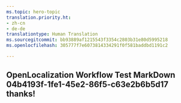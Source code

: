 ```yaml
---
ms.topic: hero-topic
translation.priority.ht:
- zh-cn
- de-de
translationtype: Human Translation
ms.sourcegitcommit: bb93889af1215543f3354c2803b31e80d5995218
ms.openlocfilehash: 305777f7e6073814334291f0f581baddbd1191c2

---
```

## OpenLocalization Workflow Test MarkDown 04b4193f-1fe1-45e2-86f5-c63e2b6b5d17 thanks!



<!--HONumber=Aug16_HO3-->


